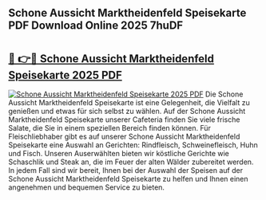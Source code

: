 ## Schone Aussicht Marktheidenfeld Speisekarte PDF Download Online 2025 7huDF

# <h2><a href="http://gcbddhy.nevu.top/?p=Schone+Aussicht+Marktheidenfeld+Speisekarte">🔗 👉🔴 Schone Aussicht Marktheidenfeld Speisekarte 2025 PDF</a></h2>

[![Schone Aussicht Marktheidenfeld Speisekarte 2025 PDF](https://i.imgur.com/dBaPXMq.png)](http://gcbddhy.nevu.top/?p=Schone+Aussicht+Marktheidenfeld+Speisekarte)
Die Schone Aussicht Marktheidenfeld Speisekarte ist eine Gelegenheit, die Vielfalt zu genießen und etwas für sich selbst zu wählen. Auf der Schone Aussicht Marktheidenfeld Speisekarte unserer Cafeteria finden Sie viele frische Salate, die Sie in einem speziellen Bereich finden können. Für Fleischliebhaber gibt es auf unserer Schone Aussicht Marktheidenfeld Speisekarte eine Auswahl an Gerichten: Rindfleisch, Schweinefleisch, Huhn und Fisch. Unseren Auserwählten bieten wir köstliche Gerichte wie Schaschlik und Steak an, die im Feuer der alten Wälder zubereitet werden. In jedem Fall sind wir bereit, Ihnen bei der Auswahl der Speisen auf der Schone Aussicht Marktheidenfeld Speisekarte zu helfen und Ihnen einen angenehmen und bequemen Service zu bieten.
